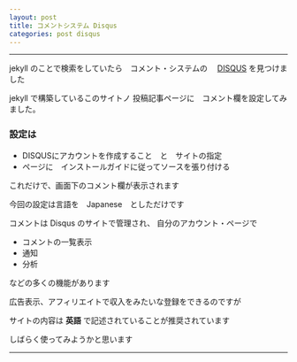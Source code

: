 ```yaml
---
layout: post
title: コメントシステム Disqus　
categories: post disqus
---
```


-----

jekyll のことで検索をしていたら　コメント・システムの　
[DISQUS](https://disqus.com/)
を見つけました

jekyll で構築しているこのサイトノ
投稿記事ページに　コメント欄を設定してみました。

### 設定は
+ DISQUSにアカウントを作成すること　と　サイトの指定
+ ページに　インストールガイドに従ってソースを張り付ける

これだけで、画面下のコメント欄が表示されます

今回の設定は言語を　Japanese　としただけです

コメントは Disqus のサイトで管理され、
自分のアカウント・ページで

+ コメントの一覧表示
+ 通知
+ 分析

などの多くの機能があります

広告表示、アフィリエイトで収入をみたいな登録をできるのですが

サイトの内容は __英語__ で記述されていることが推奨されています

しばらく使ってみようかと思います

-----

<script src="//code.jquery.com/jquery-1.11.3.js"></script>
<script src="https://cdn.rawgit.com/google/code-prettify/master/loader/run_prettify.js?skin=sons-of-obsidian"></script>

<script type="text/javascript">
//  var $window = $(window)
  // make code pretty
  $('pre').addClass('prettyprint');
  $('pre').css({"background":"#111",
	  	           "font-size":"1.05em",
		                "border":"0px"}
		            );
  $('code').css({"font-size":"1.05em","color":"#f00"});

  $("#logo").lettering();
  
</script>